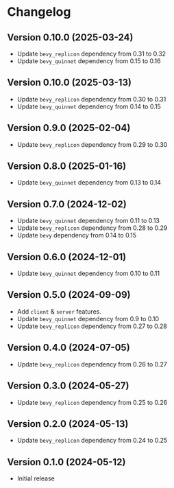 # Changelog

## Version 0.10.0 (2025-03-24)

- Update `bevy_replicon` dependency from 0.31 to 0.32
- Update `bevy_quinnet` dependency from 0.15 to 0.16

## Version 0.10.0 (2025-03-13)

- Update `bevy_replicon` dependency from 0.30 to 0.31
- Update `bevy_quinnet` dependency from 0.14 to 0.15

## Version 0.9.0 (2025-02-04)

- Update `bevy_replicon` dependency from 0.29 to 0.30

## Version 0.8.0 (2025-01-16)

- Update `bevy_quinnet` dependency from 0.13 to 0.14

## Version 0.7.0 (2024-12-02)

- Update `bevy_quinnet` dependency from 0.11 to 0.13
- Update `bevy_replicon` dependency from 0.28 to 0.29
- Update `bevy` dependency from 0.14 to 0.15

## Version 0.6.0 (2024-12-01)

- Update `bevy_quinnet` dependency from 0.10 to 0.11

## Version 0.5.0 (2024-09-09)

- Add `client` & `server` features.
- Update `bevy_quinnet` dependency from 0.9 to 0.10
- Update `bevy_replicon` dependency from 0.27 to 0.28

## Version 0.4.0 (2024-07-05)

- Update `bevy_replicon` dependency from 0.26 to 0.27

## Version 0.3.0 (2024-05-27)

- Update `bevy_replicon` dependency from 0.25 to 0.26

## Version 0.2.0 (2024-05-13)

- Update `bevy_replicon` dependency from 0.24 to 0.25

## Version 0.1.0 (2024-05-12)

- Initial release